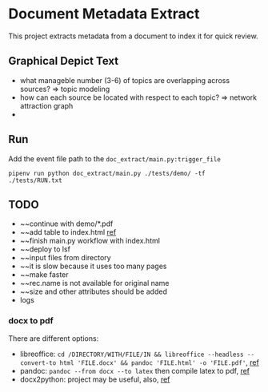 # Document Metadata Extract

This project extracts metadata from a document to index it for quick review.


## Graphical Depict Text

* what manageble number (3-6) of topics are overlapping across sources?  => topic modeling
* how can each source be located with respect to each topic?  => network attraction graph
* 


## Run

Add the event file path to the `doc_extract/main.py:trigger_file`

`pipenv run python doc_extract/main.py ./tests/demo/ -tf ./tests/RUN.txt`



## TODO

* ~~continue with demo/*.pdf
* ~~add table to index.html [ref](https://codepen.io/jopico/pen/kyRprJ)
* ~~finish main.py workflow with index.html
* ~~deploy to lsf
* ~~input files from directory
* ~~it is slow because it uses too many pages
* ~~make faster
* ~~rec.name is not available for original name
* ~~size and other attributes should be added
* logs




### docx to pdf

There are different options:

* libreoffice: `cd /DIRECTORY/WITH/FILE/IN && libreoffice --headless --convert-to html 'FILE.docx' && pandoc 'FILE.html' -o 'FILE.pdf'`, [ref](https://unix.stackexchange.com/questions/105584/convert-a-docx-to-a-pdf-with-pandoc)
* pandoc: `pandoc --from docx --to latex` then compile latex to pdf, [ref](https://pandoc.org/try/)
* docx2python: project may be useful, also, [ref](https://github.com/ShayHill/docx2python)